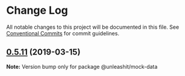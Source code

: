 # Change Log

All notable changes to this project will be documented in this file.
See [Conventional Commits](https://conventionalcommits.org) for commit guidelines.

## [0.5.11](https://github.com/unleashit/npm-library/compare/@unleashit/mock-data@0.5.10...@unleashit/mock-data@0.5.11) (2019-03-15)

**Note:** Version bump only for package @unleashit/mock-data
